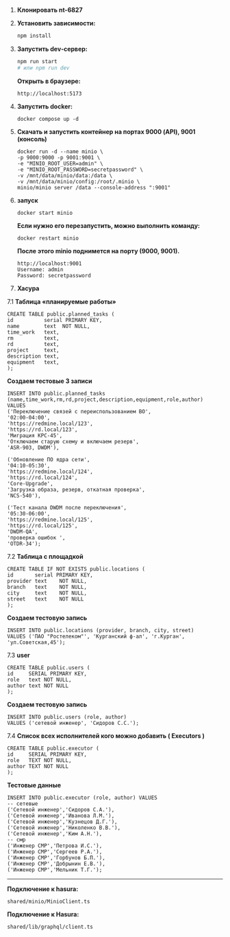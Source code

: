 1. **Клонировать nt-6827**

2. **Установить зависимости:**
   ```bash
   npm install
   ```
3. **Запустить dev‑сервер:**
   ```bash
   npm run start
   # или npm run dev
   ```
   **Открыть в браузере:**
   ```
   http://localhost:5173
   ```
4. **Запустить docker:**
   ```
   docker compose up -d
   ```
5. **Скачать и запустить контейнер на портах 9000 (API), 9001 (консоль)**
   ```
   docker run -d --name minio \
   -p 9000:9000 -p 9001:9001 \
   -e "MINIO_ROOT_USER=admin" \
   -e "MINIO_ROOT_PASSWORD=secretpassword" \
   -v /mnt/data/minio/data:/data \
   -v /mnt/data/minio/config:/root/.minio \
   minio/minio server /data --console-address ":9001"
   ```
6. **запуск**
   ```
   docker start minio
   ```
   **Если нужно его перезапустить, можно выполнить команду:**
   ```
   docker restart minio
   ```
   **После этого minio поднимется на порту (9000, 9001).**
   ```
   http://localhost:9001
   Username: admin
   Password: secretpassword
   ```
7. **Хасура**

7.1 **Таблица «планируемые работы»**

```
CREATE TABLE public.planned_tasks (
id          serial PRIMARY KEY,
name        text  NOT NULL,
time_work   text,
rm          text,
rd          text,
project     text,
description text,
equipment   text,
);
```

**Cоздаем тестовые 3 записи**

```
INSERT INTO public.planned_tasks
(name,time_work,rm,rd,project,description,equipment,role,author) VALUES
('Переключение связей с переиспользованием ВО',
'02:00-04:00',
'https://redmine.local/123',
'https://rd.local/123',
'Миграция КРС-45',
'Отключаем старую схему и включаем резерв',
'ASR-903, DWDM'),

('Обновление ПО ядра сети',
'04:10-05:30',
'https://redmine.local/124',
'https://rd.local/124',
'Core-Upgrade',
'Загрузка образа, резерв, откатная проверка',
'NCS-540'),

('Тест канала DWDM после переключения',
'05:30-06:00',
'https://redmine.local/125',
'https://rd.local/125',
'DWDM-QA',
'проверка ошибок ',
'OTDR-34');
```

7.2 **Таблица с площадкой**

```
CREATE TABLE IF NOT EXISTS public.locations (
id       serial PRIMARY KEY,
provider text    NOT NULL,
branch   text    NOT NULL,
city     text    NOT NULL,
street   text    NOT NULL
);
```

**Создаем тестовую запись**

```
INSERT INTO public.locations (provider, branch, city, street)
VALUES ('ПАО "Ростелеком"', 'Курганский ф‑ал', 'г.Курган', 'ул.Советская,45');
```

7.3 **user**

```
CREATE TABLE public.users (
id     SERIAL PRIMARY KEY,
role   text NOT NULL,
author text NOT NULL
);
```

**Создаем тестовую запись**

```
INSERT INTO public.users (role, author)
VALUES ('сетевой инженер', 'Сидоров С.С.');
```

7.4 **Cписок всех исполнителей кого можно добавить ( Executors )**

```
CREATE TABLE public.executor (
id     SERIAL PRIMARY KEY,
role   TEXT NOT NULL,
author TEXT NOT NULL
);
```

**Тестовые данные**

```
INSERT INTO public.executor (role, author) VALUES
-- сетевые
('Сетевой инженер','Сидоров С.А.'),
('Сетевой инженер','Иванова Л.М.'),
('Сетевой инженер','Кузнецов Д.Г.'),
('Сетевой инженер','Николенко В.В.'),
('Сетевой инженер','Ким А.Н.'),
-- смр
('Инженер СМР','Петрова И.С.'),
('Инженер СМР','Сергеев Р.А.'),
('Инженер СМР','Горбунов Б.П.'),
('Инженер СМР','Добрынин Е.В.'),
('Инженер СМР','Мельник Т.Г.');
```

---

**Подключение к hasura:**

```
shared/minio/MinioClient.ts
```

**Подключение к Hasura:**

```
shared/lib/graphql/client.ts
```
